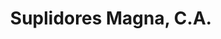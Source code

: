 ---
title: "Suplidores Magna, C.A."
url: /ciudad-guayana-puerto-ordaz/suplidores-magna-c-a/
shop: material de oficina
---